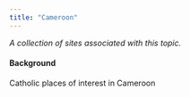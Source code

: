 ```yaml
---
title: "Cameroon"
---
```



*A collection of sites associated with this topic.*

#### Background

Catholic places of interest in Cameroon


